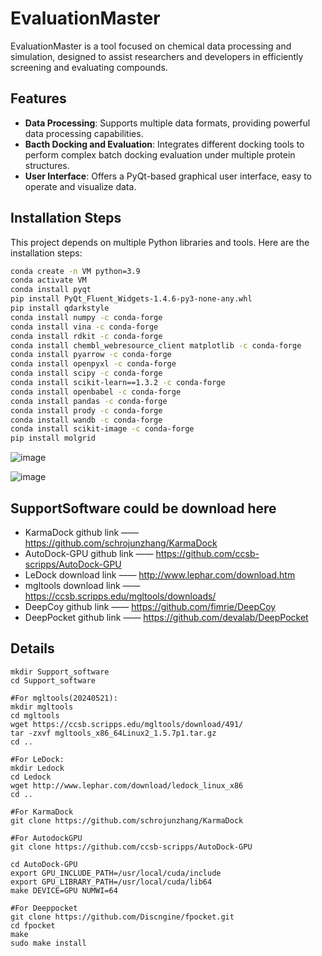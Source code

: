 # EvaluationMaster

EvaluationMaster is a tool focused on chemical data processing and simulation, designed to assist researchers and developers in efficiently screening and evaluating compounds.

## Features

- **Data Processing**: Supports multiple data formats, providing powerful data processing capabilities.
- **Bacth Docking and Evaluation**: Integrates different docking tools to perform complex batch docking evaluation under multiple protein structures.
- **User Interface**: Offers a PyQt-based graphical user interface, easy to operate and visualize data.

## Installation Steps

This project depends on multiple Python libraries and tools. Here are the installation steps:


```bash
conda create -n VM python=3.9
conda activate VM
conda install pyqt
pip install PyQt_Fluent_Widgets-1.4.6-py3-none-any.whl
pip install qdarkstyle
conda install numpy -c conda-forge
conda install vina -c conda-forge
conda install rdkit -c conda-forge
conda install chembl_webresource_client matplotlib -c conda-forge
conda install pyarrow -c conda-forge
conda install openpyxl -c conda-forge
conda install scipy -c conda-forge
conda install scikit-learn==1.3.2 -c conda-forge
conda install openbabel -c conda-forge
conda install pandas -c conda-forge
conda install prody -c conda-forge
conda install wandb -c conda-forge
conda install scikit-image -c conda-forge
pip install molgrid


```
![image](https://github.com/shenzheyuan2020/EvaluationMaster/assets/73147896/283104e4-b812-4c51-bb4c-e520116ca0ac)

![image](https://github.com/shenzheyuan2020/EvaluationMaster/assets/73147896/e1cf75a5-0499-480f-bc80-addfab20a919)


## SupportSoftware could be download here
- KarmaDock github link  ——  https://github.com/schrojunzhang/KarmaDock
- AutoDock-GPU github link ——  https://github.com/ccsb-scripps/AutoDock-GPU
- LeDock download link  ——  http://www.lephar.com/download.htm
- mgltools download link  —— https://ccsb.scripps.edu/mgltools/downloads/ 
- DeepCoy github link  ——  https://github.com/fimrie/DeepCoy
- DeepPocket github link  ——    https://github.com/devalab/DeepPocket


## Details
    mkdir Support_software
    cd Support_software
    
    #For mgltools(20240521):
    mkdir mgltools
    cd mgltools
    wget https://ccsb.scripps.edu/mgltools/download/491/
    tar -zxvf mgltools_x86_64Linux2_1.5.7p1.tar.gz
    cd ..
    
    #For LeDock:
    mkdir Ledock
    cd Ledock
    wget http://www.lephar.com/download/ledock_linux_x86
    cd ..
    
    #For KarmaDock
    git clone https://github.com/schrojunzhang/KarmaDock

    #For AutodockGPU
    git clone https://github.com/ccsb-scripps/AutoDock-GPU
    
    cd AutoDock-GPU
    export GPU_INCLUDE_PATH=/usr/local/cuda/include 
    export GPU_LIBRARY_PATH=/usr/local/cuda/lib64 
    make DEVICE=GPU NUMWI=64

    #For Deeppocket
    git clone https://github.com/Discngine/fpocket.git
    cd fpocket
    make
    sudo make install

    

